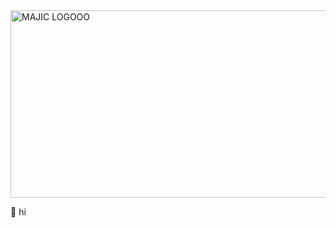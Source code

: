 <img width="600" height="300" alt="MAJIC LOGOOO" src="https://github.com/user-attachments/assets/12b33667-1ed7-4fc2-aca8-1cee3a73d2f2" />

🙈 hi
